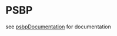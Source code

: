 # PSBP

see 
[psbpDocumentation](https://github.com/LucDuponcheelAtGitHub/psbpDocumentation)
for documentation

